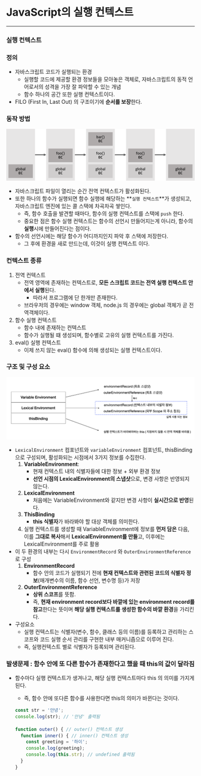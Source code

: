# JavaScript의 실행 컨텍스트

---

>

### 실행 컨텍스트 

### 정의 

- 자바스크립트 코드가 실행되는 환경
  - 실행할 코드에 제공할 환경 정보들을 모아놓은 객체로, 자바스크립트의 동적 언어로서의 성격을 가장 잘 파악할 수 있는 개념
  - 함수 하나의 공간 또한 실행 컨텍스트이다. 
- FILO (First In, Last Out) 의 구조이기에 **순서를 보장**한다. 

### 동작 방법

<img src="./images/컨텍스트 실행 예시.png" width=600>

- 자바스크립트 파일이 열리는 순간 전역 컨텍스트가 활성화된다. 
- 또한 하나의 함수가 실행되면 함수 실행에 해당하는 **`실행 컨텍스트`**가 생성되고, 자바스크립트 엔진에 있는 콜 스택에 차곡차곡 쌓인다.
  - 즉, 함수 호출을 발견할 때마다, 함수의 실행 컨텍스트를 스택에 `push` 한다.
  - 중요한 점은 함수 실행 컨텍스트는 함수의 선언시 만들어지는게 아니라, 함수의 **실행**시에 만들어진다는 점이다. 
- 함수의 선언시에는 해당 함수가 어디까지인지 파악 후 스택에 저장한다. 
  - 그 후에 환경을 새로 만드는데, 이것이 실행 컨텍스트 이다.  

### 컨텍스트 종류

1. 전역 컨텍스트 
   - 전역 영역에 존재하는 컨텍스트로, **모든 스크립트 코드는 전역 실행 컨텍스트 안에서 실행**된다. 
     - 따라서 프로그램에 단 한개만 존재한다. 
   - 브라우저의 경우에는 window 객체, node.js 의 경우에는 global 객체가 곧 전역객체이다. 
2. 함수 실행 컨텍스트
   - 함수 내에 존재하는 컨텍스트 
   - 함수가 실행될 떄 생성되며, 함수별로 고유의 실행 컨텍스트를 가진다. 
3. eval() 실행 컨텍스트 
   - 이제 쓰지 않는 eval() 함수에 의해 생성되는 실행 컨텍스트이다.

### 구조 및 구성 요소

<img src="./images/컨텍스트 구조 예시.png" width=600>

- `LexicalEnvironment` 컴포넌트와 `variableEnvironment` 컴포넌트, thisBinding 으로 구성되며, 활성화되는 시점에서 3가지 정보를 수집한다. 
  1. **VariableEnvironment**: 
     - 현재 컨텍스트 내의 식별자들에 대한 정보 + 외부 환경 정보
     - **선언 시점의 LexicalEnvironment의 스냅샷**으로, 변경 사항은 반영되지 않는다.
  2. **LexicalEnvironment** 
     - 처음에는 VariableEnvironment와 같지만 변경 사항이 **실시간으로 반영**된다.
  3. **ThisBinding** 
     - **this 식별자**가 바라봐야 할 대상 객체를 의미한다.
  4. 실행 컨텍스트를 생성할 때 VariableEnvironment에 정보를 **먼저 담은** 다음, 이를 **그대로 복사**해서 **LexicalEnvironment를 만들**고, 이후에는 LexicalEnvironment를 주로 활용
- 이 두 환경의 내부는 다시 `EnvironmentRecord` 와 `OuterEnvironmentReference` 로 구성
  1. **EnvironmentRecord** 
     - 함수 안의 코드가 실행되기 전에 **현재 컨텍스트와 관련된 코드의 식별자 정보**(매개변수의 이름, 함수 선언, 변수명 등)가 저장
  2. **OuterEnvironmentReference** 
     - **상위 스코프**를 뜻함. 
     - 즉, **현재 environment record보다 바깥에 있는 environment record를 참고**한다는 뜻이며 **해당 실행 컨텍스트를 생성한 함수의 바깥 환경**을 가리킨다.
- 구성요소
  - 실행 컨텍스트는 식별자(변수, 함수, 클래스 등의 이름)를 등록하고 관리하는 스코프와 코드 실행 순서 관리를 구현한 내부 매커니즘으로 이루어 진다. 
  - 즉, 실행컨텍스트 별로 식별자가 등록되며 관리된다. 

### 발생문제 : 함수 안에 또 다른 함수가 존재한다고 했을 때 this의 값이 달라짐 

- 함수마다 실행 컨텍스트가 생겨나고, 해당 실행 컨텍스트마다 this 의 의미를 가지게 된다. 

  - 즉, 함수 안에 또다른 함수를 사용한다면 this의 의미가 바뀐다는 것이다. 

  ```js
  const str = '안녕';
  console.log(str); // '안녕' 출력됨 
  
  function outer() { // outer() 컨텍스트 생성 
    function inner() { // inner() 컨텍스트 생성 
      const greeting = '하이';
      console.log(greeting);
      console.log(this.str); // undefined 출력됨 
    }
  }
  ```

  